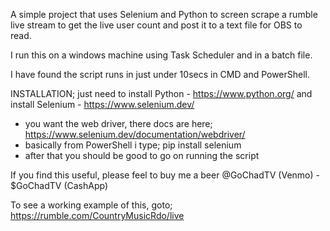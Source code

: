 A simple project that uses Selenium and Python to screen scrape a rumble live stream to get the live user count and post it to a text file for OBS to read.

I run this on a windows machine using Task Scheduler and in a batch file.

I have found the script runs in just under 10secs in CMD and PowerShell.

INSTALLATION;
just need to install Python - https://www.python.org/
and install Selenium - https://www.selenium.dev/
  - you want the web driver, there docs are here; https://www.selenium.dev/documentation/webdriver/
  - basically from PowerShell i type; pip install selenium
  - after that you should be good to go on running the script

If you find this useful, please feel to buy me a beer @GoChadTV (Venmo) - $GoChadTV (CashApp)

To see a working example of this, goto; https://rumble.com/CountryMusicRdo/live
